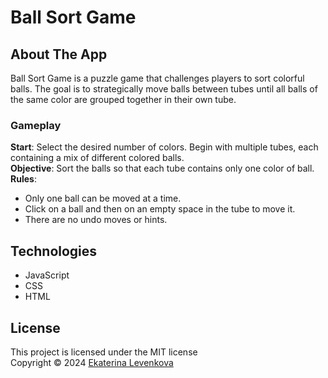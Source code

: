 # Ball Sort Game

## About The App
Ball Sort Game is a puzzle game that challenges players to sort colorful balls. The goal is to strategically move balls between tubes until all balls of the same color are grouped together in their own tube.<br>

### Gameplay
**Start**: Select the desired number of colors. Begin with multiple tubes, each containing a mix of different colored balls.<br>
**Objective**: Sort the balls so that each tube contains only one color of ball.<br>
**Rules**:<br>
- Only one ball can be moved at a time.
- Click on a ball and then on an empty space in the tube to move it.
- There are no undo moves or hints.

## Technologies
- JavaScript<br>
- CSS<br>
- HTML<br>

## License
This project is licensed under the MIT license <br> 
Copyright © 2024 [Ekaterina Levenkova](https://github.com/levenkovaes)
